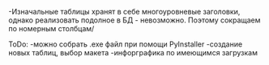 
-Изначальные таблицы хранят в себе многоуровневые заголовки, однако реализовать подолное в БД - невозможно. Поэтому сокращаем по номерным столбцам/


ToDo:
-можно собрать .exe файл при помощи PyInstaller
-создание новых таблиц, выбор макета
-инфорграфика по имеющимся загрузкам


